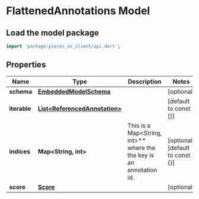 # FlattenedAnnotations Model

## Load the model package
```dart
import 'package:pieces_os_client/api.dart';
```

## Properties
Name | Type | Description | Notes
------------ | ------------- | ------------- | -------------
**schema** | [**EmbeddedModelSchema**](EmbeddedModelSchema) |  | [optional] 
**iterable** | [**List\<ReferencedAnnotation\>**](ReferencedAnnotation) |  | [default to const []]
**indices** | **Map\<String, int\>** | This is a Map\<String, int\>** where the the key is an annotation id. | [optional] [default to const {}]
**score** | [**Score**](Score) |  | [optional] 




